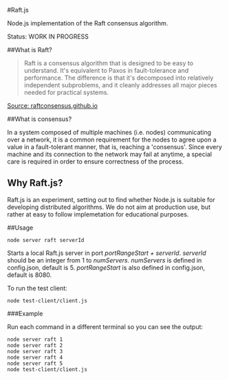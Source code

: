 #Raft.js

Node.js implementation of the Raft consensus algorithm.

Status: WORK IN PROGRESS

##What is Raft?

> Raft is a consensus algorithm that is designed to be easy to understand. It's equivalent to Paxos in fault-tolerance and performance. The difference is that it's decomposed into relatively independent subproblems, and it cleanly addresses all major pieces needed for practical systems.

[Source: raftconsensus.github.io](http://raftconsensus.github.io/)

##What is consensus?

In a system composed of multiple machines (i.e. nodes) communicating over a network, it is a common requirement for the nodes to agree upon a value in a fault-tolerant manner, that is, reaching a 'consensus'. Since every machine and its connection to the network may fail at anytime, a special care is required in order to ensure correctness of the process.

## Why Raft.js?

Raft.js is an experiment, setting out to find whether Node.js is suitable for developing distributed algorithms. We do not aim at production use, but rather at easy to follow implemetation for educational purposes.

##Usage

    node server raft serverId

Starts a local Raft.js server in port *portRangeStart + serverId*.
*serverId* should be an integer from 1 to *numServers*. *numServers* is defined in config.json, default is 5. *portRangeStart* is also defined in config.json, default is 8080.

To run the test client:

    node test-client/client.js

###Example

Run each command in a different terminal so you can see the output:

    node server raft 1
    node server raft 2
    node server raft 3
    node server raft 4
    node server raft 5
    node test-client/client.js
